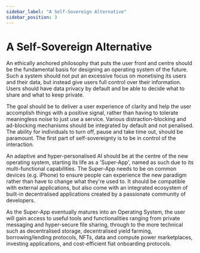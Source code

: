 ```yaml
---
sidebar_label: "A Self-Sovereign Alternative"
sidebar_position: 3
---
```


# A Self-Sovereign Alternative

An ethically anchored philosophy that puts the user front and centre should be the fundamental basis for designing an operating system of the future. Such a system should not put an excessive focus on monetising its users and their data, but instead give users full control over their information. Users should have data privacy by default and be able to decide what to share and what to keep private.

The goal should be to deliver a user experience of clarity and help the user accomplish things with a positive signal, rather than having to tolerate meaningless noise to just use a service. Various distraction-blocking and ad-blocking mechanisms should be integrated by default and not penalised. The ability for individuals to turn off, pause and take time out, should be paramount. The first part of self-sovereignty is to be in control of the interaction.

An adaptive and hyper-personalised AI should be at the centre of the new operating system, starting its life as a 'Super-App', named as such due to its multi-functional capabilities. The Super-App needs to be on common devices (e.g. iPhone) to ensure people can experience the new paradigm rather than have to change what they're used to. It should be compatible with external applications, but also come with an integrated ecosystem of built-in decentralised applications created by a passionate community of developers. 

As the Super-App eventually matures into an Operating System, the user will gain access to useful tools and functionalities ranging from private messaging and hyper-secure file sharing, through to the more technical such as decentralised storage, decentralised yield farming, borrowing/lending protocols, NFTs, data and compute power marketplaces, investing applications, and cost-efficient fiat onboarding protocols.
